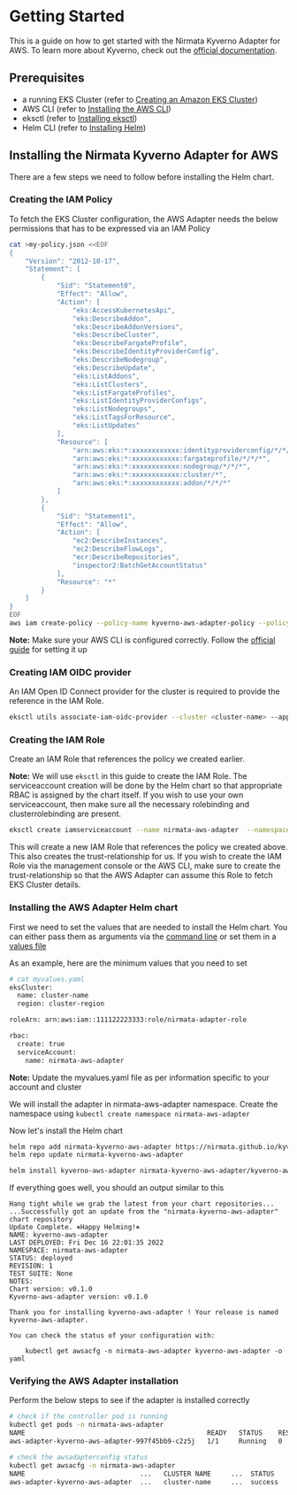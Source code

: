 # Getting Started

This is a guide on how to get started with the Nirmata Kyverno Adapter for AWS. To learn more about Kyverno, check out the [official documentation](https://kyverno.io/docs/).

## Prerequisites
- a running EKS Cluster (refer to [Creating an Amazon EKS Cluster](https://docs.aws.amazon.com/eks/latest/userguide/create-cluster.html))
- AWS CLI (refer to [Installing the AWS CLI](https://docs.aws.amazon.com/cli/latest/userguide/getting-started-install.html))
- eksctl (refer to [Installing eksctl](https://docs.aws.amazon.com/eks/latest/userguide/eksctl.html))
- Helm CLI (refer to [Installing Helm](https://helm.sh/docs/intro/install/))

## Installing the Nirmata Kyverno Adapter for AWS
There are a few steps we need to follow before installing the Helm chart.

### Creating the IAM Policy
To fetch the EKS Cluster configuration, the AWS Adapter needs the below permissions that has to be expressed via an IAM Policy

```bash
cat >my-policy.json <<EOF
{
    "Version": "2012-10-17",
    "Statement": [
        {
            "Sid": "Statement0",
            "Effect": "Allow",
            "Action": [
                "eks:AccessKubernetesApi",
                "eks:DescribeAddon",
                "eks:DescribeAddonVersions",
                "eks:DescribeCluster",
                "eks:DescribeFargateProfile",
                "eks:DescribeIdentityProviderConfig",
                "eks:DescribeNodegroup",
                "eks:DescribeUpdate",
                "eks:ListAddons",
                "eks:ListClusters",
                "eks:ListFargateProfiles",
                "eks:ListIdentityProviderConfigs",
                "eks:ListNodegroups",
                "eks:ListTagsForResource",
                "eks:ListUpdates"
            ],
            "Resource": [
                "arn:aws:eks:*:xxxxxxxxxxxx:identityproviderconfig/*/*/*/*",
                "arn:aws:eks:*:xxxxxxxxxxxx:fargateprofile/*/*/*",
                "arn:aws:eks:*:xxxxxxxxxxxx:nodegroup/*/*/*",
                "arn:aws:eks:*:xxxxxxxxxxxx:cluster/*",
                "arn:aws:eks:*:xxxxxxxxxxxx:addon/*/*/*"
            ]
        },
        {
            "Sid": "Statement1",
            "Effect": "Allow",
            "Action": [
                "ec2:DescribeInstances",
                "ec2:DescribeFlowLogs",
                "ecr:DescribeRepositories",
                "inspector2:BatchGetAccountStatus"
            ],
            "Resource": "*"
        }
    ]
}
EOF
aws iam create-policy --policy-name kyverno-aws-adapter-policy --policy-document file://my-policy.json
```

**Note:** Make sure your AWS CLI is configured correctly. Follow the [official guide](https://docs.aws.amazon.com/cli/latest/userguide/cli-configure-quickstart.html) for setting it up


### Creating IAM OIDC provider
An IAM Open ID Connect provider for the cluster is required to provide the reference in the IAM Role.

```bash
eksctl utils associate-iam-oidc-provider --cluster <cluster-name> --approve --region <region-code>
```

### Creating the IAM Role
Create an IAM Role that references the policy we created earlier.

**Note:** We will use `eksctl` in this guide to create the IAM Role. The serviceaccount creation will be done by the Helm chart so that appropriate RBAC is assigned by the chart itself. If you wish to use your own serviceaccount, then make sure all the necessary rolebinding and clusterrolebinding are present.

```bash
eksctl create iamserviceaccount --name nirmata-aws-adapter  --namespace nirmata-aws-adapter --cluster <cluster-name> --role-name nirmata-adapter-role --attach-policy-arn arn:aws:iam::111122223333:policy/kyverno-aws-adapter-policy   --role-only  --approve
```

This will create a new IAM Role that references the policy we created above. This also creates the trust-relationship for us. If you wish to create the IAM Role via the management console or the AWS CLI, make sure to create the trust-relationship so that the AWS Adapter can assume this Role to fetch EKS Cluster details.


### Installing the AWS Adapter Helm chart
First we need to set the values that are needed to install the Helm chart. You can either pass them as arguments via the [command line](https://helm.sh/docs/helm/helm_install/#helm-install) or set them in a [values file](https://helm.sh/docs/chart_template_guide/values_files/)

As an example, here are the minimum values that you need to set
```bash
# cat myvalues.yaml
eksCluster:
  name: cluster-name
  region: cluster-region

roleArn: arn:aws:iam::111122223333:role/nirmata-adapter-role

rbac:
  create: true
  serviceAccount:
    name: nirmata-aws-adapter
```

**Note:** Update the myvalues.yaml file as per information specific to your account and cluster

We will install the adapter in nirmata-aws-adapter namespace. Create the namespace using ```kubectl create namespace nirmata-aws-adapter```

Now let's install the Helm chart

```bash
helm repo add nirmata-kyverno-aws-adapter https://nirmata.github.io/kyverno-aws-adapter/
helm repo update nirmata-kyverno-aws-adapter

helm install kyverno-aws-adapter nirmata-kyverno-aws-adapter/kyverno-aws-adapter -f myvalues.yaml --namespace nirmata-aws-adapter
```

If everything goes well, you should an output similar to this

```
Hang tight while we grab the latest from your chart repositories...
...Successfully got an update from the "nirmata-kyverno-aws-adapter" chart repository
Update Complete. ⎈Happy Helming!⎈
NAME: kyverno-aws-adapter
LAST DEPLOYED: Fri Dec 16 22:01:35 2022
NAMESPACE: nirmata-aws-adapter
STATUS: deployed
REVISION: 1
TEST SUITE: None
NOTES:
Chart version: v0.1.0
Kyverno-aws-adapter version: v0.1.0

Thank you for installing kyverno-aws-adapter ! Your release is named kyverno-aws-adapter.

You can check the status of your configuration with:

    kubectl get awsacfg -n nirmata-aws-adapter kyverno-aws-adapter -o yaml
```

### Verifying the AWS Adapter installation
Perform the below steps to see if the adapter is installed correctly
```bash
# check if the controller pod is running
kubectl get pods -n nirmata-aws-adapter
NAME                                              READY   STATUS    RESTARTS   AGE
aws-adapter-kyverno-aws-adapter-997f45bb9-c2z5j   1/1     Running   0          109m

# check the awsadapterconfig status
kubectl get awsacfg -n nirmata-aws-adapter
NAME                             ...   CLUSTER NAME     ...  STATUS
aws-adapter-kyverno-aws-adapter  ...   cluster-name     ...  success
```
